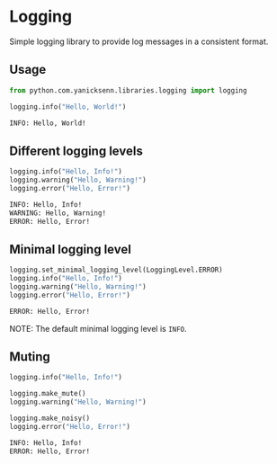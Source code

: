 # Logging

Simple logging library to provide log messages in a consistent format.

## Usage

```python
from python.com.yanicksenn.libraries.logging import logging

logging.info("Hello, World!")
```

```bash
INFO: Hello, World!
```

## Different logging levels

```python
logging.info("Hello, Info!")
logging.warning("Hello, Warning!")
logging.error("Hello, Error!")
```

```bash
INFO: Hello, Info!
WARNING: Hello, Warning!
ERROR: Hello, Error!
```

## Minimal logging level

```python
logging.set_minimal_logging_level(LoggingLevel.ERROR)
logging.info("Hello, Info!")
logging.warning("Hello, Warning!")
logging.error("Hello, Error!")
```

```bash
ERROR: Hello, Error!
```

NOTE: The default minimal logging level is `INFO`.


## Muting

```python
logging.info("Hello, Info!")

logging.make_mute()
logging.warning("Hello, Warning!")

logging.make_noisy()
logging.error("Hello, Error!")
```

```bash
INFO: Hello, Info!
ERROR: Hello, Error!
```